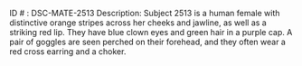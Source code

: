 ID # : DSC-MATE-2513
Description: Subject 2513 is a human female with distinctive orange stripes across her cheeks and jawline, as well as a striking red lip. They have blue clown eyes and green hair in a purple cap. A pair of goggles are seen perched on their forehead, and they often wear a red cross earring and a choker. 